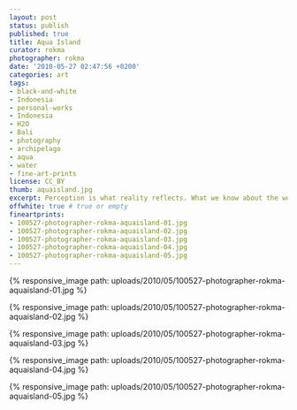 ```yaml
---
layout: post
status: publish
published: true
title: Aqua Island
curator: rokma
photographer: rokma
date: '2010-05-27 02:47:56 +0200'
categories: art
tags:
- black-and-white
- Indonesia
- personal-works
- Indonesia
- H2O
- Bali
- photography
- archipelago
- aqua
- water
- fine-art-prints
license: CC_BY
thumb: aquaisland.jpg
excerpt: Perception is what reality reflects. What we know about the world has come to us bouncing his way into our senses.
offwhite: true # true or empty
fineartprints:
- 100527-photographer-rokma-aquaisland-01.jpg
- 100527-photographer-rokma-aquaisland-02.jpg
- 100527-photographer-rokma-aquaisland-03.jpg
- 100527-photographer-rokma-aquaisland-04.jpg
- 100527-photographer-rokma-aquaisland-05.jpg
---
```



{% responsive_image path: uploads/2010/05/100527-photographer-rokma-aquaisland-01.jpg %}

{% responsive_image path: uploads/2010/05/100527-photographer-rokma-aquaisland-02.jpg %}

{% responsive_image path: uploads/2010/05/100527-photographer-rokma-aquaisland-03.jpg %}

{% responsive_image path: uploads/2010/05/100527-photographer-rokma-aquaisland-04.jpg %}

{% responsive_image path: uploads/2010/05/100527-photographer-rokma-aquaisland-05.jpg %}
